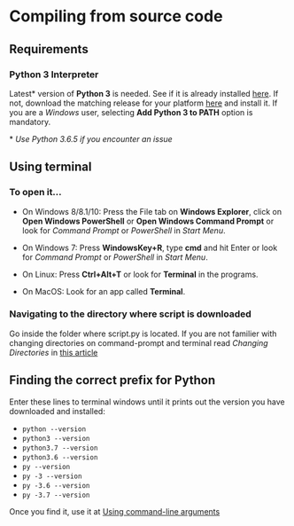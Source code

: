 # Compiling from source code
## Requirements
### Python 3 Interpreter
Latest* version of **Python 3** is needed. See if it is already installed [here](#finding-the-correct-prefix-for-python). If not, download the matching release for your platform [here](https://www.python.org/downloads/) and install it. If you are a *Windows* user, selecting **Add Python 3 to PATH** option is mandatory.   
  
\* *Use Python 3.6.5 if you encounter an issue*
## Using terminal
### To open it...
- On Windows 8/8.1/10: Press the File tab on **Windows Explorer**, click on **Open Windows PowerShell** or **Open Windows Command Prompt** or look for *Command Prompt* or *PowerShell* in *Start Menu*.
  
- On Windows 7: Press **WindowsKey+R**, type **cmd** and hit Enter or look for *Command Prompt* or *PowerShell* in *Start Menu*.
  
- On Linux: Press **Ctrl+Alt+T** or look for **Terminal** in the programs.
  
- On MacOS: Look for an app called **Terminal**.
  
### Navigating to the directory where script is downloaded
Go inside the folder where script.py is located. If you are not familier with changing directories on command-prompt and terminal read *Changing Directories* in [this article](https://lifehacker.com/5633909/who-needs-a-mouse-learn-to-use-the-command-line-for-almost-anything)

## Finding the correct prefix for Python
Enter these lines to terminal windows until it prints out the version you have downloaded and installed:
- `python --version`
- `python3 --version`
- `python3.7 --version`
- `python3.6 --version`
- `py --version`
- `py -3 --version`
- `py -3.6 --version`
- `py -3.7 --version`
  
Once you find it, use it at [Using command-line arguments](COMMAND_LINE_ARGUMENTS.md)